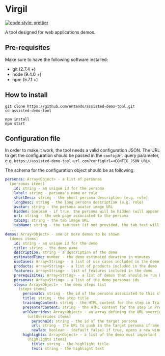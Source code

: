 
# Virgil
[![code style: prettier](https://img.shields.io/badge/code_style-prettier-ff69b4.svg?style=flat-square)](https://github.com/prettier/prettier)

A tool designed for web applications demos.

## Pre-requisites
Make sure to have the following software installed:

- git (2.7.4 +)
- node (9.4.0 +)
- npm (5.7.1 +)

## How to install
```
git clone https://github.com/entando/assisted-demo-tool.git
cd assisted-demo-tool

npm install
npm start
```


## Configuration file

In order to make it work, the tool needs a valid configuration JSON.
The URL to get the configuration should be passed in the ```configUrl``` query parameter, e.g.
```https://assisted-demo-tool-url.com?configUrl=<CONFIG_JSON_URL>```.

The schema for the configuration object should be as following:

```yaml
personas: Array<Object> - a list of personas
  (personas items)
    id: string - an unique id for the persona
    label: string - persona's name or role
    shortDesc: string - the short persona description (e.g. role)
    longDesc: string - the long persona description (e.g. role)
    avatar: string - the persona avatar image URL
    hidden: boolean - if true, the persona will be hidden (will appear only in its steps)
    url: string - the web page associated to the persona
    tabImg: string - the tab image URL
    tabName: string - the tab text (if not provided, the tab text will be the persona label)
  ...
demos: Array<Object> - one or more demos to be shown
  (demos items)
    id: string - an unique id for the demo
    title: string - the demo name
    description: string - a description of the demo
    estimatedTime: number - the demo estimated duration in minutes
    useCases: Array<String> - a list of use cases included in the demo
    products: Array<String> - a list of products included in the demo
    features: Array<String> - list of features included in the demo
    prerequisites: Array<String> - a list of demos that should be run before this demo
    personas: Array<String> - a list of the demo personas ids
    steps: Array<Object> - the demo steps list
      (steps items)
        personaId: string - the id of the persona associated to this step
        title: string - the step title
        trainingContent: string - the HTML content for the step in Training Mode View
        presenterContent: string - the HTML content for the step in Presenter Mode View
        urlOverrides: Array<Object> - an array defining the URL overrides for this step
          (urlOverrides items)
            personaId: string - the id of the target persona
            url: string - the URL to push in the target persona iframe
            newTab: boolean - (default false) if true, opens a new window when applying an override on the current visible persona
        highlights: Array<Object> - a list of the demo most important informations
          (highlights items)
            title: string - the highlight title
            text: string - the highlight text

```
